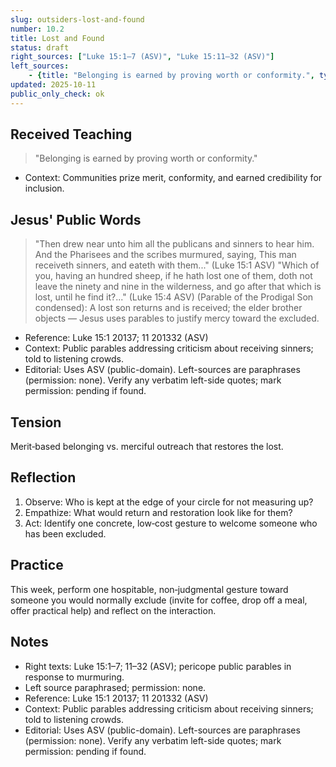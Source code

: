 ```yaml
---
slug: outsiders-lost-and-found
number: 10.2
title: Lost and Found
status: draft
right_sources: ["Luke 15:1–7 (ASV)", "Luke 15:11–32 (ASV)"]
left_sources:
	- {title: "Belonging is earned by proving worth or conformity.", type: paraphrase, permission: none}
updated: 2025-10-11
public_only_check: ok
---
```


## Received Teaching
> "Belonging is earned by proving worth or conformity."
- Context: Communities prize merit, conformity, and earned credibility for inclusion.

## Jesus' Public Words
> "Then drew near unto him all the publicans and sinners to hear him. And the Pharisees and the scribes murmured, saying, This man receiveth sinners, and eateth with them..." (Luke 15:1 ASV)
> "Which of you, having an hundred sheep, if he hath lost one of them, doth not leave the ninety and nine in the wilderness, and go after that which is lost, until he find it?..." (Luke 15:4 ASV)
> (Parable of the Prodigal Son condensed): A lost son returns and is received; the elder brother objects — Jesus uses parables to justify mercy toward the excluded.
- Reference: Luke 15:1
20137; 11
201332 (ASV)
- Context: Public parables addressing criticism about receiving sinners; told to listening crowds.
- Editorial: Uses ASV (public-domain). Left-sources are paraphrases (permission: none). Verify any verbatim left-side quotes; mark permission: pending if found.

## Tension
Merit‑based belonging vs. merciful outreach that restores the lost.

## Reflection
1. Observe: Who is kept at the edge of your circle for not measuring up?
2. Empathize: What would return and restoration look like for them?
3. Act: Identify one concrete, low‑cost gesture to welcome someone who has been excluded.

## Practice
This week, perform one hospitable, non‑judgmental gesture toward someone you would normally exclude (invite for coffee, drop off a meal, offer practical help) and reflect on the interaction.

## Notes
- Right texts: Luke 15:1–7; 11–32 (ASV); pericope public parables in response to murmuring.
- Left source paraphrased; permission: none.
- Reference: Luke 15:1
20137; 11
201332 (ASV)
- Context: Public parables addressing criticism about receiving sinners; told to listening crowds.
- Editorial: Uses ASV (public-domain). Left-sources are paraphrases (permission: none). Verify any verbatim left-side quotes; mark permission: pending if found.
